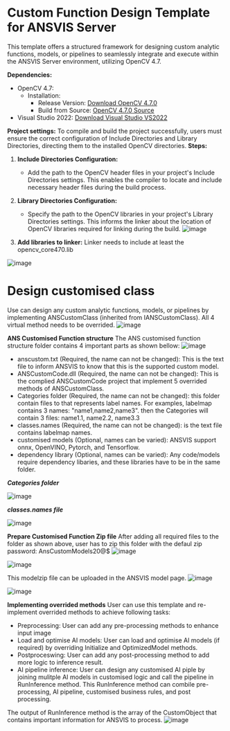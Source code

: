 # Custom Function Design Template for ANSVIS Server
This template offers a structured framework for designing custom analytic functions, models, or pipelines to seamlessly integrate and execute within the ANSVIS Server environment, utilizing OpenCV 4.7.

**Dependencies:**
- OpenCV 4.7: 
  - Installation: 
    - Release Version: [Download OpenCV 4.7.0](https://github.com/opencv/opencv/releases/download/4.7.0/opencv-4.7.0-windows.exe)
    - Build from Source: [OpenCV 4.7.0 Source](https://github.com/opencv/opencv/tree/4.7.0)
- Visual Studio 2022: [Download Visual Studio VS2022](https://visualstudio.microsoft.com/thank-you-downloading-visual-studio/?sku=Community&channel=Release&version=VS2022&source=VSLandingPage&cid=2030&passive=false)

  
**Project settings:**
To compile and build the project successfully, users must ensure the correct configuration of Include Directories and Library Directories, directing them to the installed OpenCV directories.
**Steps:**
1. **Include Directories Configuration:**
   - Add the path to the OpenCV header files in your project's Include Directories settings. This enables the compiler to locate and include necessary header files during the build process.

2. **Library Directories Configuration:**
   - Specify the path to the OpenCV libraries in your project's Library Directories settings. This informs the linker about the location of OpenCV libraries required for linking during the build.
![image](https://github.com/ANSCENTER-PROJECTS/ANSVISCustomFunction/assets/7893168/c8e59aca-6f52-4ac3-8685-0ff6711a9254)

3. **Add libraries to linker:**
Linker needs to include at least the opencv_core470.lib

![image](https://github.com/ANSCENTER-PROJECTS/ANSVISCustomFunction/assets/7893168/8cf779c8-357e-40e3-9324-da027a319c90)

# Design customised class
Use can design any custom analytic functions, models, or pipelines by implementing ANSCustomClass (inherited from IANSCustomClass).
All 4 virtual method needs to be overrided.
![image](https://github.com/ANSCENTER-PROJECTS/ANSVISCustomFunction/assets/7893168/fd2b07be-be04-406c-8bb8-e1b1d1aa7400)

**ANS Customised Function structure**
The ANS customised function structure folder contains 4 important parts as shown bellow:
![image](https://github.com/ANSCENTER-PROJECTS/ANSVISCustomFunction/assets/7893168/f2858240-fb6e-4f6e-b60b-c8162eeab6c0)


- anscustom.txt (Required, the name can not be changed): This is the text file to inform ANSVIS to know that this is the supported custom model.
- ANSCustomCode.dll (Required, the name can not be changed): This is the complied ANSCustomCode project that implement 5 overrided methods of ANSCustomClass.
- Categories folder (Required, the name can not be changed): this folder contain files to that represents label names. For examples, labelmap contains 3 names: "name1,name2,name3".
  then the Categories will contain 3 files: name1.1, name2.2, name3.3
- classes.names (Required, the name can not be changed): is the text file contains labelmap names. 
- customised models (Optional, names can be varied): ANSVIS support onnx, OpenVINO, Pytorch, and Tensorflow.
- dependency library (Optional, names can be varied): Any code/models require dependency libaries, and these libraries have to be in the same folder.

***Categories folder***

![image](https://github.com/ANSCENTER-PROJECTS/ANSVISCustomFunction/assets/7893168/03ad7ae1-b458-4ed5-9b15-e2e1adeaa07d)

***classes.names file***

![image](https://github.com/ANSCENTER-PROJECTS/ANSVISCustomFunction/assets/7893168/17687818-e800-4416-b0ca-b5d66fc3a78e)



**Prepare Customised Function Zip file**
After adding all required files to the folder as shown above, user has to zip this folder with the defaul zip password: AnsCustomModels20@$
![image](https://github.com/ANSCENTER-PROJECTS/ANSVISCustomFunction/assets/7893168/27d85372-738f-4fe5-b8ac-1d27ba00b7cc)

![image](https://github.com/ANSCENTER-PROJECTS/ANSVISCustomFunction/assets/7893168/6c69cd72-4265-42ae-8170-7bd0b84239aa)

This modelzip file can be uploaded in the ANSVIS model page.
![image](https://github.com/ANSCENTER-PROJECTS/ANSVISCustomFunction/assets/7893168/8f5c16d7-6da3-4098-8615-81a76f41d204)

![image](https://github.com/ANSCENTER-PROJECTS/ANSVISCustomFunction/assets/7893168/43a4f5b1-7faa-4aec-bc1f-dc86bd5d7728)


**Implementing overrided methods**
User can use this template and re-implement overrided methods to achieve following tasks:
- Preprocessing: User can add any pre-processing methods to enhance input image
- Load and optimise AI models: User can load and optimise AI models (if required) by overriding Initialize and OptimizedModel methods.
- Postproceswing: User can add any post-processing method to add more logic to inference result.
- AI pipeline inference: User can design any customised AI piple by joining mulitple AI models in customised logic and call the pipeline in RunInference method.
  This RunInference method can combile pre-processing, AI pipeline, customised business rules, and post processing.

The output of RunInference method is the array of the CustomObject that contains important information for ANSVIS to process.
![image](https://github.com/ANSCENTER-PROJECTS/ANSVISCustomFunction/assets/7893168/cd19ee83-20bc-444f-9c84-4b11bc1853e9)

